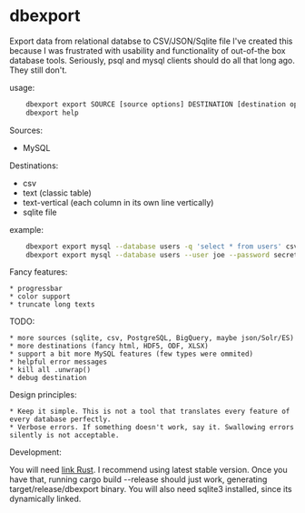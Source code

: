 # dbexport
Export data from relational databse to CSV/JSON/Sqlite file
I've created this because I was frustrated with usability and functionality of out-of-the box database tools.
Seriously, psql and mysql clients should do all that long ago. They still don't.

usage:

```bash
    dbexport export SOURCE [source options] DESTINATION [destination options]
    dbexport help
```

Sources:

* MySQL

Destinations:

 * csv
 * text (classic table)
 * text-vertical (each column in its own line vertically)
 * sqlite file


example:

```bash
    dbexport export mysql --database users -q 'select * from users' csv somefile.csv
    dbexport export mysql --database users --user joe --password secret -q 'select * from users' sqlite somefile.sqlite
```


Fancy features:

    * progressbar
    * color support
    * truncate long texts


TODO:

    * more sources (sqlite, csv, PostgreSQL, BigQuery, maybe json/Solr/ES)
    * more destinations (fancy html, HDF5, ODF, XLSX)
    * support a bit more MySQL features (few types were ommited)
    * helpful error messages
    * kill all .unwrap()
    * debug destination


Design principles:

    * Keep it simple. This is not a tool that translates every feature of every database perfectly.
    * Verbose errors. If something doesn't work, say it. Swallowing errors silently is not acceptable.


Development:

You will need [link Rust](https://www.rust-lang.org/). I recommend using latest stable version.
Once you have that, running cargo build --release should just work, generating target/release/dbexport binary.
You will also need sqlite3 installed, since its dynamically linked.

